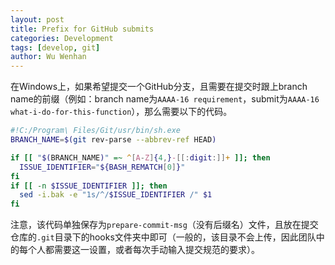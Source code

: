 ```yaml
---
layout: post
title: Prefix for GitHub submits
categories: Development
tags: [develop, git]
author: Wu Wenhan
---
```


在Windows上，如果希望提交一个GitHub分支，且需要在提交时跟上branch name的前缀（例如：branch name为`AAAA-16 requirement`，submit为`AAAA-16 what-i-do-for-this-function`），那么需要以下的代码。
```sh
#!C:/Program\ Files/Git/usr/bin/sh.exe
BRANCH_NAME=$(git rev-parse --abbrev-ref HEAD)

if [[ "$(BRANCH_NAME)" =~ ^[A-Z]{4,}-[[:digit:]]+ ]]; then
  ISSUE_IDENTIFIER="${BASH_REMATCH[0]}"
fi
if [[ -n $ISSUE_IDENTIFIER ]]; then
  sed -i.bak -e "1s/^/$ISSUE_IDENTIFIER /" $1
fi
```
注意，该代码单独保存为`prepare-commit-msg`（没有后缀名）文件，且放在提交仓库的`.git`目录下的hooks文件夹中即可（一般的，该目录不会上传，因此团队中的每个人都需要这一设置，或者每次手动输入提交规范的要求）。
